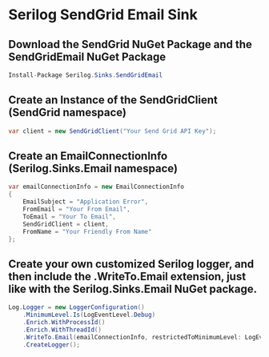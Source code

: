 # Serilog SendGrid Email Sink

## Download the SendGrid NuGet Package and the SendGridEmail NuGet Package
```csharp
Install-Package Serilog.Sinks.SendGridEmail
```

## Create an Instance of the SendGridClient (SendGrid namespace)
```csharp
var client = new SendGridClient("Your Send Grid API Key");
```

## Create an EmailConnectionInfo (Serilog.Sinks.Email namespace)
```csharp
var emailConnectionInfo = new EmailConnectionInfo
{
	EmailSubject = "Application Error",
	FromEmail = "Your From Email",
	ToEmail = "Your To Email",
	SendGridClient = client,
	FromName = "Your Friendly From Name"
};
```

## Create your own customized Serilog logger, and then include the .WriteTo.Email extension, just like with the Serilog.Sinks.Email NuGet package.
```csharp
Log.Logger = new LoggerConfiguration()
	.MinimumLevel.Is(LogEventLevel.Debug)
	.Enrich.WithProcessId()
	.Enrich.WithThreadId()
	.WriteTo.Email(emailConnectionInfo, restrictedToMinimumLevel: LogEventLevel.Error)
	.CreateLogger();
```